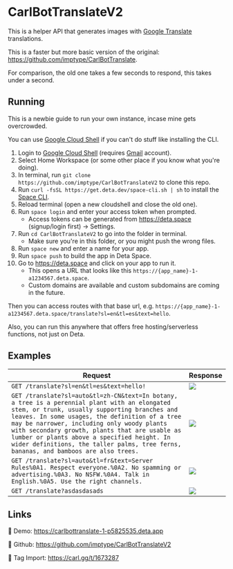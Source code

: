 # CarlBotTranslateV2
This is a helper API that generates images with [Google Translate](https://translate.google.com) translations.

This is a faster but more basic version of the original: https://github.com/imptype/CarlBotTranslate.

For comparison, the old one takes a few seconds to respond, this takes under a second.

## Running

This is a newbie guide to run your own instance, incase mine gets overcrowded.

You can use [Google Cloud Shell](shell.cloud.google.com) if you can't do stuff like installing the CLI.

1. Login to [Google Cloud Shell](shell.cloud.google.com) (requires [Gmail](https://mail.google.com) account).
2. Select Home Workspace (or some other place if you know what you're doing).
3. In terminal, run `git clone https://github.com/imptype/CarlBotTranslateV2` to clone this repo.
4. Run `curl -fsSL https://get.deta.dev/space-cli.sh | sh` to install the [Space CLI](https://deta.space/docs/en/reference/cli).
5. Reload terminal (open a new cloudshell and close the old one).
6. Run `space login` and enter your access token when prompted.
    - Access tokens can be generated from https://deta.space (signup/login first) -> Settings.
7. Run `cd CarlBotTranslateV2` to go into the folder in terminal.
    - Make sure you're in this folder, or you might push the wrong files.
8. Run `space new` and enter a name for your app.
9. Run `space push` to build the app in Deta Space.
10. Go to https://deta.space and click on your app to run it.
    - This opens a URL that looks like this `https://{app_name}-1-a1234567.deta.space`.
    - Custom domains are available and custom subdomains are coming in the future.

Then you can access routes with that base url, e.g. `https://{app_name}-1-a1234567.deta.space/translate?sl=en&tl=es&text=hello`.

Also, you can run this anywhere that offers free hosting/serverless functions, not just on Deta.

## Examples

Request | Response
--- | ---
`GET /translate?sl=en&tl=es&text=hello!` | ![](https://i.imgur.com/fklmDQb.png)
`GET /translate?sl=auto&tl=zh-CN&text=In botany, a tree is a perennial plant with an elongated stem, or trunk, usually supporting branches and leaves. In some usages, the definition of a tree may be narrower, including only woody plants with secondary growth, plants that are usable as lumber or plants above a specified height. In wider definitions, the taller palms, tree ferns, bananas, and bamboos are also trees.` | ![](https://i.imgur.com/GcQ6ucS.png)
`GET /translate?sl=auto&tl=fr&text=Server Rules%0A1. Respect everyone.%0A2. No spamming or advertising.%0A3. No NSFW.%0A4. Talk in English.%0A5. Use the right channels.` | ![](https://i.imgur.com/pblqnpX.png)
`GET /translate?asdasdasads` | ![](https://i.imgur.com/LWOyLm8.png)

## Links
🔗 Demo: https://carlbottranslate-1-p5825535.deta.app

🔗 Github: https://github.com/imptype/CarlBotTranslateV2

🔗 Tag Import: https://carl.gg/t/1673287
